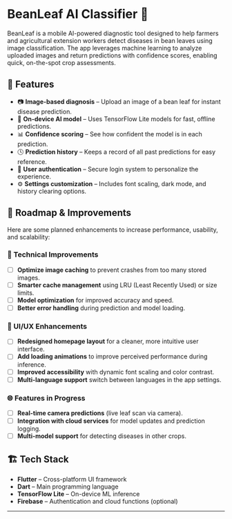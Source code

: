 # BeanLeaf AI Classifier 🌱

BeanLeaf is a mobile AI-powered diagnostic tool designed to help farmers and agricultural extension workers detect diseases in bean leaves using image classification. The app leverages machine learning to analyze uploaded images and return predictions with confidence scores, enabling quick, on-the-spot crop assessments.

## 📱 Features

- 📷 **Image-based diagnosis** – Upload an image of a bean leaf for instant disease prediction.
- 🤖 **On-device AI model** – Uses TensorFlow Lite models for fast, offline predictions.
- 📊 **Confidence scoring** – See how confident the model is in each prediction.
- 🕓 **Prediction history** – Keeps a record of all past predictions for easy reference.
- 🔐 **User authentication** – Secure login system to personalize the experience.
- ⚙️ **Settings customization** – Includes font scaling, dark mode, and history clearing options.

## 🚀 Roadmap & Improvements

Here are some planned enhancements to increase performance, usability, and scalability:

### 🔧 Technical Improvements
- [ ] **Optimize image caching** to prevent crashes from too many stored images.
- [ ] **Smarter cache management** using LRU (Least Recently Used) or size limits.
- [ ] **Model optimization** for improved accuracy and speed.
- [ ] **Better error handling** during prediction and model loading.

### 🎨 UI/UX Enhancements
- [ ] **Redesigned homepage layout** for a cleaner, more intuitive user interface.
- [ ] **Add loading animations** to improve perceived performance during inference.
- [ ] **Improved accessibility** with dynamic font scaling and color contrast.
- [ ] **Multi-language support** switch between languages in the app settings.

### 🌐 Features in Progress
- [ ] **Real-time camera predictions** (live leaf scan via camera).
- [ ] **Integration with cloud services** for model updates and prediction logging.
- [ ] **Multi-model support** for detecting diseases in other crops.

## 🏗️ Tech Stack

- **Flutter** – Cross-platform UI framework
- **Dart** – Main programming language
- **TensorFlow Lite** – On-device ML inference
- **Firebase** – Authentication and cloud functions (optional)

---